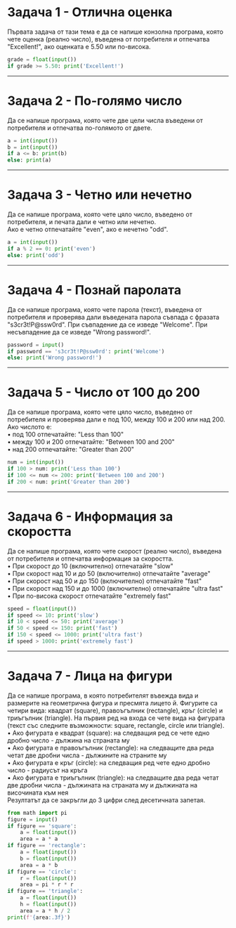 # Задача 1 - Отлична оценка

Първата задача от тази тема е да се напише конзолна програма, която чете оценка (реално число), въведена от потребителя и отпечатва "Excellent!", ако оценката е 5.50 или по-висока.

```python
grade = float(input())
if grade >= 5.50: print('Excellent!') 
```

---
# Задача 2 - По-голямо число

Да се напише програма, която чете две цели числа въведени от потребителя и отпечатва по-голямото от двете. 

```python
a = int(input())
b = int(input())
if a <= b: print(b)
else: print(a)
```

---
# Задача 3 - Четно или нечетно

Да се напише програма, която чете цяло число, въведено от потребителя, и печата дали е четно или нечетно. <br>
Ако е четно отпечатайте "even", ако е нечетно "odd".


```python
a = int(input())
if a % 2 == 0: print('even')
else: print('odd')
```


---
# Задача 4 - Познай паролата

Да се напише програма, която чете парола (текст), въведена от потребителя и проверява дали въведената парола съвпада с фразата "s3cr3t!P@ssw0rd". При съвпадение да се изведе "Welcome". При несъвпадение да се изведе "Wrong password!". 

```python
password = input()
if password == 's3cr3t!P@ssw0rd': print('Welcome')
else: print('Wrong password!')
```

---
# Задача 5 - Число от 100 до 200

Да се напише програма, която чете цяло число, въведено от потребителя и проверява дали е под 100, между 100 и 200 или над 200. Ако числото е:<br>
•	под 100 отпечатайте: "Less than 100"<br>
•	между 100 и 200 отпечатайте: "Between 100 and 200"<br>
•	над 200 отпечатайте: "Greater than 200"


```python
num = int(input())
if 100 > num: print('Less than 100')
if 100 <= num <= 200: print('Between 100 and 200')
if 200 < num: print('Greater than 200')
```

---
# Задача 6 - Информация за скоростта

Да се напише програма, която чете скорост (реално число), въведена от потребителя и отпечатва информация за скоростта. <br>
•	При скорост до 10 (включително) отпечатайте "slow"<br>
•	При скорост над 10 и до 50 (включително) отпечатайте "average" <br>
•	При скорост над 50 и до 150 (включително) отпечатайте "fast"<br>
•	При скорост над 150 и до 1000 (включително) отпечатайте "ultra fast" <br>
•	При по-висока скорост отпечатайте "extremely fast"


```python
speed = float(input())
if speed <= 10: print('slow')
if 10 < speed <= 50: print('average')
if 50 < speed <= 150: print('fast')
if 150 < speed <= 1000: print('ultra fast')
if speed > 1000: print('extremely fast')
```

---
# Задача 7 - Лица на фигури

Да се напише програма, в която потребителят въвежда вида и размерите на геометрична фигура и пресмята лицето й. Фигурите са четири вида: квадрат (square), правоъгълник (rectangle), кръг (circle) и триъгълник (triangle). На първия ред на входа се чете вида на фигурата (текст със следните възможности: square, rectangle, circle или triangle). <br>
•	Ако фигурата е квадрат (square): на следващия ред се чете едно дробно число - дължина на страната му<br>
•	Ако фигурата е правоъгълник (rectangle): на следващите два реда четат две дробни числа - дължините на страните му<br>
•	Ако фигурата е кръг (circle): на следващия ред чете едно дробно число - радиусът на кръга<br>
•	Ако фигурата е триъгълник (triangle): на следващите два реда четат две дробни числа - дължината на страната му и дължината на височината към нея<br>
Резултатът да се закръгли до 3 цифри след десетичната запетая. 
 

```python
from math import pi
figure = input()
if figure == 'square':
    a = float(input())
    area = a * a
if figure == 'rectangle':
    a = float(input())
    b = float(input())
    area = a * b
if figure == 'circle':
    r = float(input())
    area = pi * r * r
if figure == 'triangle':
    a = float(input())
    h = float(input())
    area = a * h / 2
print(f'{area:.3f}')
```

